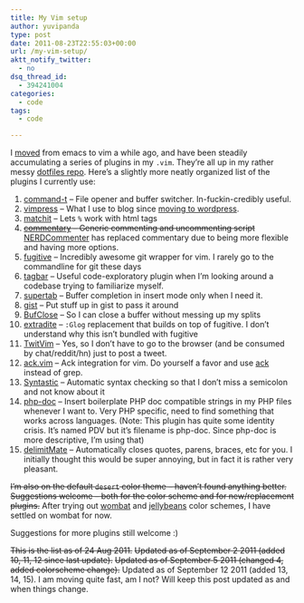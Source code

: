 ```yaml
---
title: My Vim setup
author: yuvipanda
type: post
date: 2011-08-23T22:55:03+00:00
url: /my-vim-setup/
aktt_notify_twitter:
  - no
dsq_thread_id:
  - 394241004
categories:
  - code
tags:
  - code

---
```

I [moved][1] from emacs to vim a while ago, and have been steadily accumulating a series of plugins in my `.vim`. They&#8217;re all up in my rather messy [dotfiles repo][2]. Here&#8217;s a slightly more neatly organized list of the plugins I currently use:

  1. [command-t][3] &#8211; File opener and buffer switcher. In-fuckin-credibly useful.
  2. [vimpress][4] &#8211; What I use to blog since [moving to wordpress][5].
  3. [matchit][6] &#8211; Lets `%` work with html tags
  4. <s>[commentary][7] &#8211; Generic commenting and uncommenting script</s> [NERDCommenter][8] has replaced commentary due to being more flexible and having more options.
  5. [fugitive][9] &#8211; Incredibly awesome git wrapper for vim. I rarely go to the commandline for git these days
  6. [tagbar][10] &#8211; Useful code-exploratory plugin when I&#8217;m looking around a codebase trying to familiarize myself.
  7. [supertab][11] &#8211; Buffer completion in insert mode only when I need it.
  8. [gist][12] &#8211; Put stuff up in gist to pass it around
  9. [BufClose][13] &#8211; So I can close a buffer without messing up my splits
 10. [extradite][14] &#8211; `:Glog` replacement that builds on top of fugitive. I don&#8217;t understand why this isn&#8217;t bundled with fugitive
 11. [TwitVim][15] &#8211; Yes, so I don&#8217;t have to go to the browser (and be consumed by chat/reddit/hn) just to post a tweet.
 12. [ack.vim][16] &#8211; Ack integration for vim. Do yourself a favor and use [ack][17] instead of grep.
 13. [Syntastic][18] &#8211; Automatic syntax checking so that I don&#8217;t miss a semicolon and not know about it
 14. [php-doc][19] &#8211; Insert boilerplate PHP doc compatible strings in my PHP files whenever I want to. Very PHP specific, need to find something that works across languages. (Note: This plugin has quite some identity crisis. It&#8217;s named PDV but it&#8217;s filename is php-doc. Since php-doc is more descriptive, I&#8217;m using that)
 15. [delimitMate][20] &#8211; Automatically closes quotes, parens, braces, etc for you. I initially thought this would be super annoying, but in fact it is rather very pleasant.

<s>I&#8217;m also on the default `desert` color theme &#8211; haven&#8217;t found anything better. Suggestions welcome &#8211; both for the color scheme and for new/replacement plugins.</s> After trying out [wombat][21] and [jellybeans][22] color schemes, I have settled on wombat for now. 

Suggestions for more plugins still welcome :)

<s>This is the list as of 24 Aug 2011.</s> <s>Updated as of September 2 2011 (added 10, 11, 12 since last update).</s> <s>Updated as of September 5 2011 (changed 4, added colorscheme change).</s> Updated as of September 12 2011 (added 13, 14, 15). I am moving quite fast, am I not? Will keep this post updated as and when things change.

<!-- #VIMPRESS_TAG# http://yuvi.in/blog/wp-content/uploads/2011/09/wpid190-vimpress_4e542fc3_mkd.txt wpid190-vimpress_4e542fc3_mkd.txt -->

 [1]: http://yuvi.in/blog/moving-to-vim-from-emacs.html
 [2]: http://github.com/yuvipanda/dotfiles
 [3]: http://www.vim.org/scripts/script.php?script_id=3025
 [4]: http://www.vim.org/scripts/script.php?script_id=1953
 [5]: http://yuvi.in/blog/moving-back-to-wordpress/
 [6]: http://www.vim.org/scripts/script.php?script_id=39
 [7]: http://www.vim.org/scripts/script.php?script_id=3695
 [8]: http://www.vim.org/scripts/script.php?script_id=1218
 [9]: http://www.vim.org/scripts/script.php?script_id=2975
 [10]: http://www.vim.org/scripts/script.php?script_id=3465
 [11]: http://www.vim.org/scripts/script.php?script_id=1643
 [12]: http://www.vim.org/scripts/script.php?script_id=2423
 [13]: http://www.vim.org/scripts/script.php?script_id=559
 [14]: http://www.vim.org/scripts/script.php?script_id=3509
 [15]: http://www.vim.org/scripts/script.php?script_id=2204
 [16]: http://www.vim.org/scripts/script.php?script_id=2572
 [17]: http://betterthangrep.com
 [18]: http://www.vim.org/scripts/script.php?script_id=2736
 [19]: http://www.vim.org/scripts/script.php?script_id=1355
 [20]: http://www.vim.org/scripts/script.php?script_id=2754
 [21]: http://www.vim.org/scripts/script.php?script_id=1778
 [22]: http://www.vim.org/scripts/script.php?script_id=2555